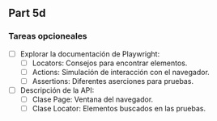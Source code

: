 ## Part 5d
### Tareas opcioneales

- [ ] Explorar la documentación de Playwright:
  - [ ] Locators: Consejos para encontrar elementos.
  - [ ] Actions: Simulación de interacción con el navegador.
  - [ ] Assertions: Diferentes aserciones para pruebas.

- [ ] Descripción de la API:
  - [ ] Clase Page: Ventana del navegador.
  - [ ] Clase Locator: Elementos buscados en las pruebas.